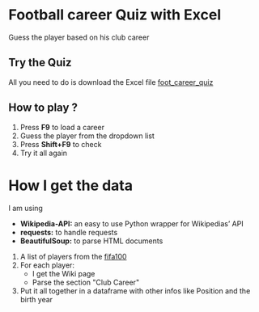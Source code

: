 # Football career Quiz with Excel
Guess the player based on his club career

## Try the Quiz
All you need to do is download the Excel file [foot_career_quiz](./foot_career_quiz.xlsx)

## How to play ?
1. Press **F9** to load a career
2. Guess the player from the dropdown list
3. Press **Shift+F9** to check 
4. Try it all again


# How I get the data
I am using
- **Wikipedia-API:** an easy to use Python wrapper for Wikipedias’ API
- **requests:** to handle requests
- **BeautifulSoup:** to parse HTML documents

1. A list of players from the [fifa100](https://en.wikipedia.org/wiki/FIFA_100)
2. For each player:
    - I get the Wiki page 
    - Parse the section "Club Career"
3. Put it all together in a dataframe with other infos like Position and the birth year   


# 